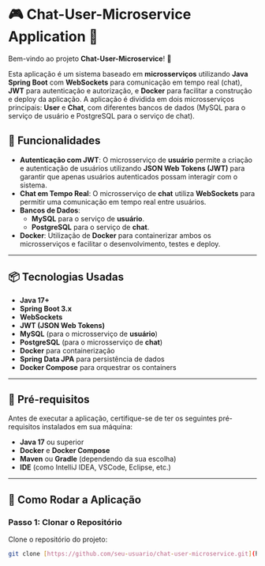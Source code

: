 # 🎮 Chat-User-Microservice Application 🚀

Bem-vindo ao projeto **Chat-User-Microservice**! 🎉

Esta aplicação é um sistema baseado em **microsserviços** utilizando **Java Spring Boot** com **WebSockets** para comunicação em tempo real (chat), **JWT** para autenticação e autorização, e **Docker** para facilitar a construção e deploy da aplicação. A aplicação é dividida em dois microsserviços principais: **User** e **Chat**, com diferentes bancos de dados (MySQL para o serviço de usuário e PostgreSQL para o serviço de chat).

## 🚀 Funcionalidades

- **Autenticação com JWT**: O microsserviço de **usuário** permite a criação e autenticação de usuários utilizando **JSON Web Tokens (JWT)** para garantir que apenas usuários autenticados possam interagir com o sistema.
- **Chat em Tempo Real**: O microsserviço de **chat** utiliza **WebSockets** para permitir uma comunicação em tempo real entre usuários.
- **Bancos de Dados**:
  - **MySQL** para o serviço de **usuário**.
  - **PostgreSQL** para o serviço de **chat**.
- **Docker**: Utilização de **Docker** para containerizar ambos os microsserviços e facilitar o desenvolvimento, testes e deploy.

---

## 📦 Tecnologias Usadas

- **Java 17+**
- **Spring Boot 3.x**
- **WebSockets**
- **JWT (JSON Web Tokens)**
- **MySQL** (para o microsserviço de **usuário**)
- **PostgreSQL** (para o microsserviço de **chat**)
- **Docker** para containerização
- **Spring Data JPA** para persistência de dados
- **Docker Compose** para orquestrar os containers

---

## 🔧 Pré-requisitos

Antes de executar a aplicação, certifique-se de ter os seguintes pré-requisitos instalados em sua máquina:

- **Java 17** ou superior
- **Docker** e **Docker Compose**
- **Maven** ou **Gradle** (dependendo da sua escolha)
- **IDE** (como IntelliJ IDEA, VSCode, Eclipse, etc.)

---

## 🚀 Como Rodar a Aplicação

### Passo 1: Clonar o Repositório

Clone o repositório do projeto:

```bash
git clone [https://github.com/seu-usuario/chat-user-microservice.git](https://github.com/WillGD/chat-user-microsservice/edit/main/README.md)
